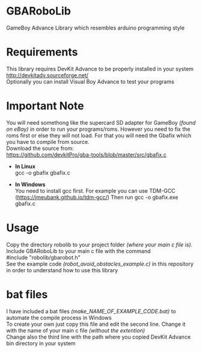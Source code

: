 # GBARoboLib
GameBoy Advance Library which resembles arduino programming style

# Requirements
This library requires DevKit Advance to be properly installed in your system
http://devkitadv.sourceforge.net/ \
Optionally you can install Visual Boy Advance to test your programs

# Important Note
You will need somethong like the supercard SD adapter for GameBoy *(found on eBay)* in order to run your programs/roms. However you need to fix the roms first or else they will not load. For that you will need the Gbafix which you have to compile from source.\
Download the source from:\
https://github.com/devkitPro/gba-tools/blob/master/src/gbafix.c

* **In Linux**\
gcc -o gbafix gbafix.c

* **In Windows**\
You need to install gcc first. For example you can use TDM-GCC (https://jmeubank.github.io/tdm-gcc/)
Then run
gcc -o gbafix.exe gbafix.c

# Usage
Copy the directory robolib to your project folder _(where your main c file is)_. Include GBARoboLib to your main c file with the command\
#include "robolib/gbarobot.h"\
See the example code _(robot_avoid_obstacles_example.c)_ in this repository in order to understand how to use this library

# bat files
I have included a bat files _(make_NAME_OF_EXAMPLE_CODE.bat)_ to automate the compile process in Windows\
To create your own just copy this file and edit the second line. Change it with the name of your main c file _(without the extention)_\
Change also the third line with the path where you copied DevKit Advance bin directory in your system
